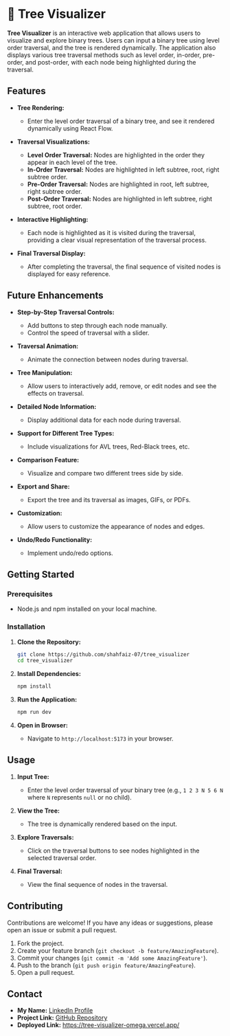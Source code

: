 # 🌳 Tree Visualizer

**Tree Visualizer** is an interactive web application that allows users to visualize and explore binary trees. Users can input a binary tree using level order traversal, and the tree is rendered dynamically. The application also displays various tree traversal methods such as level order, in-order, pre-order, and post-order, with each node being highlighted during the traversal.

## Features

- **Tree Rendering:**
  - Enter the level order traversal of a binary tree, and see it rendered dynamically using React Flow.
  
- **Traversal Visualizations:**
  - **Level Order Traversal:** Nodes are highlighted in the order they appear in each level of the tree.
  - **In-Order Traversal:** Nodes are highlighted in left subtree, root, right subtree order.
  - **Pre-Order Traversal:** Nodes are highlighted in root, left subtree, right subtree order.
  - **Post-Order Traversal:** Nodes are highlighted in left subtree, right subtree, root order.
  
- **Interactive Highlighting:**
  - Each node is highlighted as it is visited during the traversal, providing a clear visual representation of the traversal process.
  
- **Final Traversal Display:**
  - After completing the traversal, the final sequence of visited nodes is displayed for easy reference.

## Future Enhancements

- **Step-by-Step Traversal Controls:** 
  - Add buttons to step through each node manually.
  - Control the speed of traversal with a slider.
  
- **Traversal Animation:** 
  - Animate the connection between nodes during traversal.
  
- **Tree Manipulation:** 
  - Allow users to interactively add, remove, or edit nodes and see the effects on traversal.
  
- **Detailed Node Information:** 
  - Display additional data for each node during traversal.
  
- **Support for Different Tree Types:** 
  - Include visualizations for AVL trees, Red-Black trees, etc.
  
- **Comparison Feature:** 
  - Visualize and compare two different trees side by side.
  
- **Export and Share:** 
  - Export the tree and its traversal as images, GIFs, or PDFs.
  
- **Customization:** 
  - Allow users to customize the appearance of nodes and edges.
  
- **Undo/Redo Functionality:** 
  - Implement undo/redo options.

## Getting Started

### Prerequisites

- Node.js and npm installed on your local machine.

### Installation

1. **Clone the Repository:**

   ```bash
   git clone https://github.com/shahfaiz-07/tree_visualizer
   cd tree_visualizer
   ```

2. **Install Dependencies:**

   ```bash
   npm install
   ```

3. **Run the Application:**

   ```bash
   npm run dev
   ```

4. **Open in Browser:**
   - Navigate to `http://localhost:5173` in your browser.

## Usage

1. **Input Tree:**
   - Enter the level order traversal of your binary tree (e.g., `1 2 3 N 5 6 N` where `N` represents `null` or no child).

2. **View the Tree:**
   - The tree is dynamically rendered based on the input.

3. **Explore Traversals:**
   - Click on the traversal buttons to see nodes highlighted in the selected traversal order.

4. **Final Traversal:**
   - View the final sequence of nodes in the traversal.

## Contributing

Contributions are welcome! If you have any ideas or suggestions, please open an issue or submit a pull request.

1. Fork the project.
2. Create your feature branch (`git checkout -b feature/AmazingFeature`).
3. Commit your changes (`git commit -m 'Add some AmazingFeature'`).
4. Push to the branch (`git push origin feature/AmazingFeature`).
5. Open a pull request.

## Contact

- **My Name:** [LinkedIn Profile](https://www.linkedin.com/in/s-faizaan-hussain-70b840248)
- **Project Link:** [GitHub Repository](https://github.com/shahfaiz-07/tree_visualizer)
- **Deployed Link:** https://tree-visualizer-omega.vercel.app/